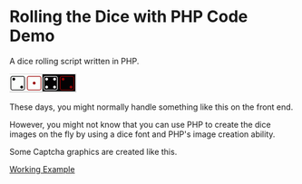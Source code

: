 # Rolling the Dice with PHP Code Demo

A dice rolling script written in PHP.

![Preview](/preview.png?raw=true "Preview")

These days, you might normally handle something like this on the front end.   

However, you might not know that you can use PHP to create the dice images on the fly by using a dice font and PHP's image creation ability.

Some Captcha graphics are created like this.

<a href="http://danguinn.com/dan-guinn/config/custom-files/code-examples/dice-tool/">Working Example</a>
